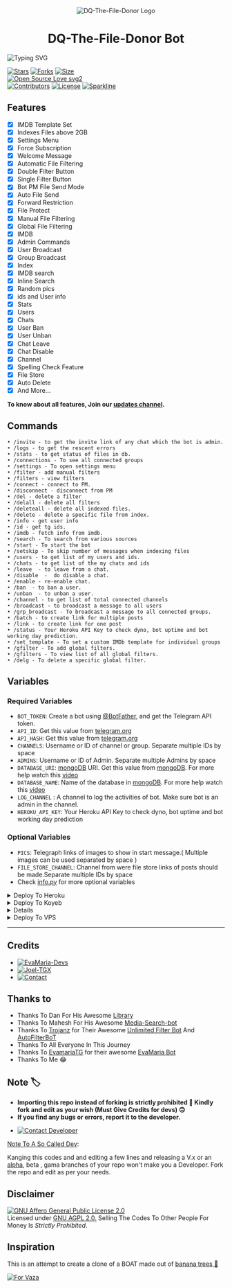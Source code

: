 <p align="center">
  <img src="https://telegra.ph/file/171925d184de01b3055dc.jpg" alt="DQ-The-File-Donor Logo">
</p>
<h1 align="center">
  <b>DQ-The-File-Donor Bot</b>
</h1>

![Typing SVG](https://readme-typing-svg.herokuapp.com/?lines=Welcome+To+DQ-The-File-Donor!;Created+by+Jᴏᴇʟ+ᠰ+TɢX!;A+simple+and+powerful+Bot!;Indexes+Files+above+2GB;A+Bot+with+double+button!;Start+message+with+pic!;And+more+features!)
</p>

[![Stars](https://img.shields.io/github/stars/Joelkb/DQ-The-File-Donor?style=flat-square&color=yellow)](https://github.com/Joelkb/DQ-The-File-Donor/stargazers)
[![Forks](https://img.shields.io/github/forks/Joelkb/DQ-The-File-Donor?style=flat-square&color=orange)](https://github.com/Joelkb/DQ-The-File-Donor/fork)
[![Size](https://img.shields.io/github/repo-size/Joelkb/DQ-The-File-Donor?style=flat-square&color=green)](https://github.com/Joelkb/DQ-The-File-Donor/)   
[![Open Source Love svg2](https://badges.frapsoft.com/os/v2/open-source.svg?v=103)](https://github.com/Joelkb/DQ-The-File-Donor)   
[![Contributors](https://img.shields.io/github/contributors/Joelkb/DQ-The-File-Donor?style=flat-square&color=green)](https://github.com/Joelkb/DQ-The-File-Donor/graphs/contributors)
[![License](https://img.shields.io/badge/License-AGPL-blue)](https://github.com/Joelkb/DQ-The-File-Donor/blob/main/LICENSE)
[![Sparkline](https://stars.medv.io/Joelkb/DQ-The-File-Donor.svg)](https://stars.medv.io/Joelkb/DQ-The-File-Donor)

## Features
- [x] IMDB Template Set
- [x] Indexes Files above 2GB
- [x] Settings Menu
- [x] Force Subscription
- [x] Welcome Message
- [x] Automatic File Filtering
- [x] Double Filter Button
- [x] Single Filter Button
- [x] Bot PM File Send Mode
- [x] Auto File Send
- [x] Forward Restriction
- [x] File Protect
- [x] Manual File Filtering
- [x] Global File Filtering
- [x] IMDB
- [x] Admin Commands
- [x] User Broadcast
- [x] Group Broadcast
- [x] Index
- [x] IMDB search
- [x] Inline Search
- [x] Random pics
- [x] ids and User info 
- [x] Stats
- [x] Users
- [x] Chats
- [x] User Ban
- [x] User Unban
- [x] Chat Leave
- [x] Chat Disable
- [x] Channel
- [x] Spelling Check Feature
- [x] File Store
- [x] Auto Delete
- [x] And More...

<b>To know about all features, Join our <a href='https://telegram.me/DQ_The_File_Donor_Updates'>updates channel</a>.</b>

## Commands
```
• /invite - to get the invite link of any chat which the bot is admin.
• /logs - to get the rescent errors
• /stats - to get status of files in db.
• /connections - To see all connected groups
• /settings - To open settings menu
• /filter - add manual filters
• /filters - view filters
• /connect - connect to PM.
• /disconnect - disconnect from PM
• /del - delete a filter
• /delall - delete all filters
• /deleteall - delete all indexed files.
• /delete - delete a specific file from index.
• /info - get user info
• /id - get tg ids.
• /imdb - fetch info from imdb.
• /search - To search from various sources
• /start - To start the bot
• /setskip - To skip number of messages when indexing files
• /users - to get list of my users and ids.
• /chats - to get list of the my chats and ids 
• /leave  - to leave from a chat.
• /disable  -  do disable a chat.
• /enable - re-enable chat.
• /ban  - to ban a user.
• /unban  - to unban a user.
• /channel - to get list of total connected channels
• /broadcast - to broadcast a message to all users
• /grp_broadcast - To broadcast a message to all connected groups.
• /batch - to create link for multiple posts
• /link - to create link for one post
• /status - Your Heroku API Key to check dyno, bot uptime and bot working day prediction.
• /set_template - To set a custom IMDb template for individual groups
• /gfilter - To add global filters.
• /gfilters - To view list of all global filters.
• /delg - To delete a specific global filter.
```

## Variables

### Required Variables
* `BOT_TOKEN`: Create a bot using [@BotFather](https://telegram.dog/BotFather), and get the Telegram API token.
* `API_ID`: Get this value from [telegram.org](https://my.telegram.org/apps)
* `API_HASH`: Get this value from [telegram.org](https://my.telegram.org/apps)
* `CHANNELS`: Username or ID of channel or group. Separate multiple IDs by space
* `ADMINS`: Username or ID of Admin. Separate multiple Admins by space
* `DATABASE_URI`: [mongoDB](https://www.mongodb.com) URI. Get this value from [mongoDB](https://www.mongodb.com). For more help watch this [video](https://youtu.be/1G1XwEOnxxo)
* `DATABASE_NAME`: Name of the database in [mongoDB](https://www.mongodb.com). For more help watch this [video](https://youtu.be/1G1XwEOnxxo)
* `LOG_CHANNEL` : A channel to log the activities of bot. Make sure bot is an admin in the channel.
* `HEROKU_API_KEY`: Your Heroku API Key to check dyno, bot uptime and bot working day prediction
### Optional Variables
* `PICS`: Telegraph links of images to show in start message.( Multiple images can be used separated by space )
* `FILE_STORE_CHANNEL`: Channel from were file store links of posts should be made.Separate multiple IDs by space
* Check [info.py](https://github.com/Joelkb/DQ-The-File-Donor/blob/master/info.py) for more optional variables


<details><summary>Deploy To Heroku</summary>
<p>
<br>
<a href="https://heroku.com/deploy?template=https://github.com/Joelkb/DQ-the-file-donor">
  <img src="https://www.herokucdn.com/deploy/button.svg" alt="Deploy To Heroku">
</a>
</p>
</details>
<details><summary>Deploy To Koyeb</summary>
<br>
<p>
<a href="https://app.koyeb.com/deploy?type=git&repository=github.com/Moonga1/evamariya&env[BOT_TOKEN]&env[API_ID]&env[API_HASH]&env[CHANNELS]&env[ADMINS]&env[PICS]&env[LOG_CHANNEL]&env[AUTH_CHANNEL]&env[CUSTOM_FILE_CAPTION]&env[DATABASE_URI]&env[DATABASE_NAME]&env[COLLECTION_NAME]=Telegram_files&env[SUPPORT_CHAT]&env[IMDB]=True&env[IMDB_TEMPLATE]&env[SINGLE_BUTTON]=True&env[AUTH_GROUPS]&env[P_TTI_SHOW_OFF]=True&run_command=python%20bot.py&branch=koyeb&name=evamaria">
 <img src="https://www.koyeb.com/static/images/deploy/button.svg">
</p>
</details>
<details><summary>Deploy To Heroku Via Bot</summary>
<p>
<br>
<a href="https://telegram.dog/XTZ_HerokuBot?start=Sm9lbGtiL0RRLXRoZS1maWxlLWRvbm9yIG1hc3Rlcg">
  <img src="https://www.herokucdn.com/deploy/button.svg" alt="Deploy Via Heroku Bot">
</a>
</p>
</details>
<details><summary>Deploy To VPS</summary>
<p>
<pre>
git clone https://github.com/Joelkb/DQ-The-File-Donor
# Install Packages
pip3 install -U -r requirements.txt
Edit info.py with variables as given below then run bot
python3 bot.py
</pre>
</p>
</details>

<hr>

## Credits 
* [![EvaMaria-Devs](https://img.shields.io/static/v1?label=EvaMaria&message=devs&color=critical)](https://telegram.dog/EvaMariaDevs)
* [![Joel-TGX](https://img.shields.io/static/v1?label=Jᴏᴇʟ+ᠰ+TɢX&message=Github&color=critical)](https://github.com/Joelkb)
* [![Contact](https://img.shields.io/static/v1?label=Contact+Developer&message=On+Telegram&color=critical)](https://telegram.me/creatorbeatz)

## Thanks to 
 - Thanks To Dan For His Awesome [Library](https://github.com/pyrogram/pyrogram)
 - Thanks To Mahesh For His Awesome [Media-Search-bot](https://github.com/Mahesh0253/Media-Search-bot)
 - Thanks To [Trojanz](https://github.com/trojanzhex) for Their Awesome [Unlimited Filter Bot](https://github.com/TroJanzHEX/Unlimited-Filter-Bot) And [AutoFilterBoT](https://github.com/trojanzhex/auto-filter-bot)
 - Thanks To All Everyone In This Journey
 - Thanks To [EvamariaTG](https://raw.githubusercontent.com/EvamariaTG) for their awesome [EvaMaria Bot](https://raw.githubusercontent.com/EvamariaTG/EvaMaria)
 - Thanks To Me 😂

## Note 🏷️
 - <b>Importing this repo instead of forking is strictly prohibited 🚫 Kindly fork and edit as your wish (Must Give Credits for devs) 🙃</b>
 - <b>If you find any bugs or errors, report it to the developer.</b>
* [![Contact Developer](https://img.shields.io/static/v1?label=Contact+Developer&message=On+Telegram&color=critical)](https://telegram.me/creatorbeatz)

[Note To A So Called Dev](https://telegram.dog/subin_works/203): 

Kanging this codes and and editing a few lines and releasing a V.x  or an [alpha](https://telegram.dog/subin_works/204), beta , gama branches of your repo won't make you a Developer.
Fork the repo and edit as per your needs.

## Disclaimer
[![GNU Affero General Public License 2.0](https://www.gnu.org/graphics/agplv3-155x51.png)](https://www.gnu.org/licenses/agpl-3.0.en.html#header)    
Licensed under [GNU AGPL 2.0.](https://github.com/EvamariaTG/evamaria/blob/master/LICENSE)
Selling The Codes To Other People For Money Is *Strictly Prohibited*.

## Inspiration
This is an attempt to create a clone of a BOAT made out of [banana trees 🌳](https://telegram.dog/GetTGLink/4187)

[![For Vaza](https://telegra.ph/file/e743b0c8a04252774bac2.jpg)](https://telegra.ph/file/98342dc186fd7484cba91.mp4 "Oru Kootam Vazhakalk samarpikkunnu")
